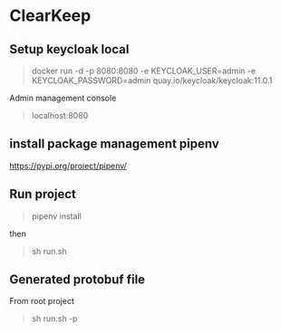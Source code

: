 
# ClearKeep

## Setup keycloak local

> docker run -d -p 8080:8080 -e KEYCLOAK_USER=admin -e
> KEYCLOAK_PASSWORD=admin quay.io/keycloak/keycloak:11.0.1

Admin management console
> localhost:8080

## install package management pipenv

https://pypi.org/project/pipenv/

## Run project
> pipenv install

then

> sh run.sh

## Generated protobuf file
From root project

> sh run.sh -p

